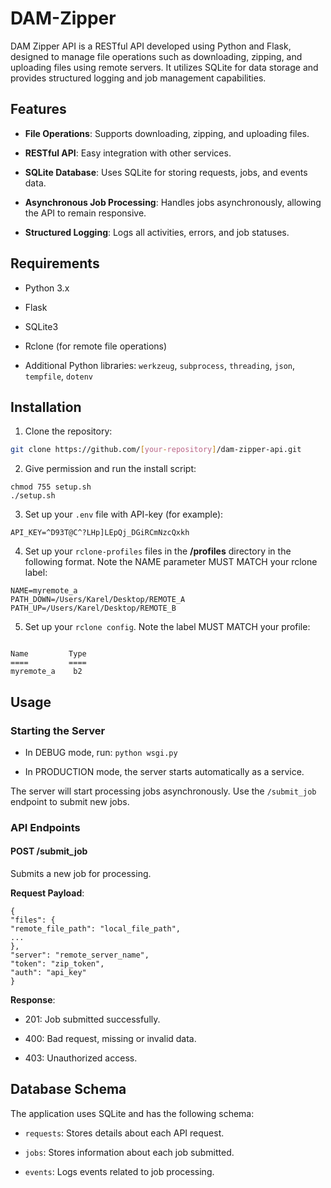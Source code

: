 
  
# DAM-Zipper

  

DAM Zipper API is a RESTful API developed using Python and Flask, designed to manage file operations such as downloading, zipping, and uploading files using remote servers. It utilizes SQLite for data storage and provides structured logging and job management capabilities.

  

## Features

  

-  **File Operations**: Supports downloading, zipping, and uploading files.

-  **RESTful API**: Easy integration with other services.

-  **SQLite Database**: Uses SQLite for storing requests, jobs, and events data.

-  **Asynchronous Job Processing**: Handles jobs asynchronously, allowing the API to remain responsive.

-  **Structured Logging**: Logs all activities, errors, and job statuses.

  

## Requirements

  

- Python 3.x

- Flask

- SQLite3

- Rclone (for remote file operations)

- Additional Python libraries: `werkzeug`, `subprocess`, `threading`, `json`, `tempfile`, `dotenv`

  

## Installation

  

1. Clone the repository:

```bash
git clone https://github.com/[your-repository]/dam-zipper-api.git
```

  

2. Give permission and run the install script:

```
chmod 755 setup.sh
./setup.sh
```

  

3. Set up your `.env` file with API-key (for example):

```
API_KEY=^D93T@C^?LHp]LEpQj_DGiRCmNzcQxkh
```

  

4. Set up your `rclone-profiles` files in the **/profiles** directory in the following format. Note the NAME parameter MUST MATCH your rclone label:

```
NAME=myremote_a
PATH_DOWN=/Users/Karel/Desktop/REMOTE_A
PATH_UP=/Users/Karel/Desktop/REMOTE_B
```

  

5. Set up your `rclone config`. Note the label MUST MATCH your profile:

```

Name         Type
====         ====
myremote_a    b2

```
  
  ## Usage

### Starting the Server

-   In DEBUG mode, run:
    `python wsgi.py`
    
-   In PRODUCTION mode, the server starts automatically as a service.

The server will start processing jobs asynchronously. Use the `/submit_job` endpoint to submit new jobs.

  

### API Endpoints

  

#### POST /submit_job

  

Submits a new job for processing.

  

**Request Payload**:

  

```
{
"files": {
"remote_file_path": "local_file_path",
...
},
"server": "remote_server_name",
"token": "zip_token",
"auth": "api_key"
}
```

  

**Response**:

  

- 201: Job submitted successfully.

- 400: Bad request, missing or invalid data.

- 403: Unauthorized access.

  

## Database Schema

  

The application uses SQLite and has the following schema:

  

- `requests`: Stores details about each API request.

- `jobs`: Stores information about each job submitted.

- `events`: Logs events related to job processing.